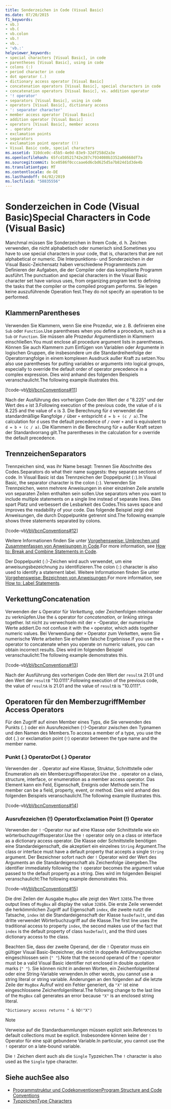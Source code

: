 ```yaml
---
title: Sonderzeichen in Code (Visual Basic)
ms.date: 07/20/2015
f1_keywords:
- vb.)
- vb.(
- vb.colon
- vb.!
- vb..
- 'vb.:'
helpviewer_keywords:
- special characters [Visual Basic], in code
- parentheses [Visual Basic], using in code
- colons (:)
- period character in code
- dot operator (.)
- dictionary access operator [Visual Basic]
- concatenation operators [Visual Basic], special characters in code
- concatenation operators [Visual Basic], vs. addition operator
- '! operator'
- separators [Visual Basic], using in code
- operators [Visual Basic], dictionary access
- ': separator character'
- member access operator [Visual Basic]
- addition operator [Visual Basic]
- operators [Visual Basic], member access
- . operator
- exclamation points
- separators
- exclamation point operator (!)
- Visual Basic code, special characters
ms.assetid: 310dce0c-45b5-4e0d-83e9-32df258d2a3e
ms.openlocfilehash: 65fcd10521742e287c7934080b3352a06668df7a
ms.sourcegitcommit: bce0586f0cccaae6d6cbd625d5a7b824d1d3de4b
ms.translationtype: MT
ms.contentlocale: de-DE
ms.lasthandoff: 04/02/2019
ms.locfileid: "58835556"
---
```

# <a name="special-characters-in-code-visual-basic"></a><span data-ttu-id="df7fe-102">Sonderzeichen in Code (Visual Basic)</span><span class="sxs-lookup"><span data-stu-id="df7fe-102">Special Characters in Code (Visual Basic)</span></span>
<span data-ttu-id="df7fe-103">Manchmal müssen Sie Sonderzeichen in Ihrem Code, d. h. Zeichen verwenden, die nicht alphabetisch oder numerisch sind.</span><span class="sxs-lookup"><span data-stu-id="df7fe-103">Sometimes you have to use special characters in your code, that is, characters that are not alphabetical or numeric.</span></span> <span data-ttu-id="df7fe-104">Die Interpunktions- und Sonderzeichen in der Visual Basic-Zeichensatz haben verschiedene Programmtexts zum Definieren der Aufgaben, die der Compiler oder das kompilierte Programm ausführt.</span><span class="sxs-lookup"><span data-stu-id="df7fe-104">The punctuation and special characters in the Visual Basic character set have various uses, from organizing program text to defining the tasks that the compiler or the compiled program performs.</span></span> <span data-ttu-id="df7fe-105">Sie legen keine auszuführende Operation fest.</span><span class="sxs-lookup"><span data-stu-id="df7fe-105">They do not specify an operation to be performed.</span></span>  
  
## <a name="parentheses"></a><span data-ttu-id="df7fe-106">Klammern</span><span class="sxs-lookup"><span data-stu-id="df7fe-106">Parentheses</span></span>  
 <span data-ttu-id="df7fe-107">Verwenden Sie Klammern, wenn Sie eine Prozedur, wie z. B. definieren eine `Sub` oder `Function`.</span><span class="sxs-lookup"><span data-stu-id="df7fe-107">Use parentheses when you define a procedure, such as a `Sub` or `Function`.</span></span> <span data-ttu-id="df7fe-108">Sie müssen alle Prozedur Argumentlisten in Klammern einschließen.</span><span class="sxs-lookup"><span data-stu-id="df7fe-108">You must enclose all procedure argument lists in parentheses.</span></span> <span data-ttu-id="df7fe-109">Können Sie auch Klammern zum Einfügen von Variablen oder Argumente in logischen Gruppen, die insbesondere um die Standardreihenfolge der Operatorrangfolge in einem komplexen Ausdruck außer Kraft zu setzen.</span><span class="sxs-lookup"><span data-stu-id="df7fe-109">You also use parentheses for putting variables or arguments into logical groups, especially to override the default order of operator precedence in a complex expression.</span></span> <span data-ttu-id="df7fe-110">Dies wird anhand des folgenden Beispiels veranschaulicht.</span><span class="sxs-lookup"><span data-stu-id="df7fe-110">The following example illustrates this.</span></span>  
  
 [!code-vb[VbVbcnConventions#11](~/samples/snippets/visualbasic/VS_Snippets_VBCSharp/VbVbcnConventions/VB/Class1.vb#11)]  
  
 <span data-ttu-id="df7fe-111">Nach der Ausführung des vorherigen Code den Wert der `d` "8.225" und der Wert des `e` ist 3.</span><span class="sxs-lookup"><span data-stu-id="df7fe-111">Following execution of the previous code, the value of `d` is 8.225 and the value of `e` is 3.</span></span> <span data-ttu-id="df7fe-112">Die Berechnung für `d` verwendet die standardmäßige Rangfolge `/` über `+` entspricht `d = b + (c / a)`.</span><span class="sxs-lookup"><span data-stu-id="df7fe-112">The calculation for `d` uses the default precedence of `/` over `+` and is equivalent to `d = b + (c / a)`.</span></span> <span data-ttu-id="df7fe-113">Die Klammern in die Berechnung für `e` außer Kraft setzen der Standardvorrang gilt.</span><span class="sxs-lookup"><span data-stu-id="df7fe-113">The parentheses in the calculation for `e` override the default precedence.</span></span>  
  
## <a name="separators"></a><span data-ttu-id="df7fe-114">Trennzeichen</span><span class="sxs-lookup"><span data-stu-id="df7fe-114">Separators</span></span>  
 <span data-ttu-id="df7fe-115">Trennzeichen sind, was ihr Name besagt: Trennen Sie Abschnitte des Codes.</span><span class="sxs-lookup"><span data-stu-id="df7fe-115">Separators do what their name suggests: they separate sections of code.</span></span> <span data-ttu-id="df7fe-116">In Visual Basic ist das Trennzeichen der Doppelpunkt (`:`).</span><span class="sxs-lookup"><span data-stu-id="df7fe-116">In Visual Basic, the separator character is the colon (`:`).</span></span> <span data-ttu-id="df7fe-117">Verwenden Sie Trennzeichen, wenn mehrere Anweisungen in einer einzelnen Zeile anstelle von separaten Zeilen enthalten sein sollen.</span><span class="sxs-lookup"><span data-stu-id="df7fe-117">Use separators when you want to include multiple statements on a single line instead of separate lines.</span></span> <span data-ttu-id="df7fe-118">Dies spart Platz und verbessert die Lesbarkeit des Codes.</span><span class="sxs-lookup"><span data-stu-id="df7fe-118">This saves space and improves the readability of your code.</span></span> <span data-ttu-id="df7fe-119">Das folgende Beispiel zeigt drei Anweisungen, die durch Doppelpunkte getrennt sind.</span><span class="sxs-lookup"><span data-stu-id="df7fe-119">The following example shows three statements separated by colons.</span></span>  
  
 [!code-vb[VbVbcnConventions#12](~/samples/snippets/visualbasic/VS_Snippets_VBCSharp/VbVbcnConventions/VB/Class1.vb#12)]  
  
 <span data-ttu-id="df7fe-120">Weitere Informationen finden Sie unter [Vorgehensweise: Umbrechen und Zusammenfassen von Anweisungen in Code](../../../visual-basic/programming-guide/program-structure/how-to-break-and-combine-statements-in-code.md).</span><span class="sxs-lookup"><span data-stu-id="df7fe-120">For more information, see [How to: Break and Combine Statements in Code](../../../visual-basic/programming-guide/program-structure/how-to-break-and-combine-statements-in-code.md).</span></span>  
  
 <span data-ttu-id="df7fe-121">Der Doppelpunkt (`:`)-Zeichen wird auch verwendet, um eine anweisungsbezeichnung zu identifizieren.</span><span class="sxs-lookup"><span data-stu-id="df7fe-121">The colon (`:`) character is also used to identify a statement label.</span></span> <span data-ttu-id="df7fe-122">Weitere Informationen finden Sie unter [Vorgehensweise: Bezeichnen von Anweisungen](../../../visual-basic/programming-guide/program-structure/how-to-label-statements.md).</span><span class="sxs-lookup"><span data-stu-id="df7fe-122">For more information, see [How to: Label Statements](../../../visual-basic/programming-guide/program-structure/how-to-label-statements.md).</span></span>  
  
## <a name="concatenation"></a><span data-ttu-id="df7fe-123">Verkettung</span><span class="sxs-lookup"><span data-stu-id="df7fe-123">Concatenation</span></span>  
 <span data-ttu-id="df7fe-124">Verwenden der `&` Operator für *Verkettung*, oder Zeichenfolgen miteinander zu verknüpfen.</span><span class="sxs-lookup"><span data-stu-id="df7fe-124">Use the `&` operator for *concatenation*, or linking strings together.</span></span> <span data-ttu-id="df7fe-125">Ist nicht zu verwechseln mit der `+` -Operator, der numerische Werte addiert.</span><span class="sxs-lookup"><span data-stu-id="df7fe-125">Do not confuse it with the `+` operator, which adds together numeric values.</span></span> <span data-ttu-id="df7fe-126">Bei Verwendung der `+` Operator zum Verketten, wenn Sie numerische Werte arbeiten Sie erhalten falsche Ergebnisse.</span><span class="sxs-lookup"><span data-stu-id="df7fe-126">If you use the `+` operator to concatenate when you operate on numeric values, you can obtain incorrect results.</span></span> <span data-ttu-id="df7fe-127">Dies wird im folgenden Beispiel veranschaulicht:</span><span class="sxs-lookup"><span data-stu-id="df7fe-127">The following example demonstrates this.</span></span>  
  
 [!code-vb[VbVbcnConventions#13](~/samples/snippets/visualbasic/VS_Snippets_VBCSharp/VbVbcnConventions/VB/Class1.vb#13)]  
  
 <span data-ttu-id="df7fe-128">Nach der Ausführung des vorherigen Code den Wert der `resultA` 21.01 und den Wert der `resultB` "10.0111".</span><span class="sxs-lookup"><span data-stu-id="df7fe-128">Following execution of the previous code, the value of `resultA` is 21.01 and the value of `resultB` is "10.0111".</span></span>  
  
## <a name="member-access-operators"></a><span data-ttu-id="df7fe-129">Operatoren für den Memberzugriff</span><span class="sxs-lookup"><span data-stu-id="df7fe-129">Member Access Operators</span></span>  
 <span data-ttu-id="df7fe-130">Für den Zugriff auf einen Member eines Typs, die Sie verwenden des Punkts (`.`) oder ein Ausrufezeichen (`!`)-Operator zwischen den Typnamen und den Namen des Members.</span><span class="sxs-lookup"><span data-stu-id="df7fe-130">To access a member of a type, you use the dot (`.`) or exclamation point (`!`) operator between the type name and the member name.</span></span>  
  
### <a name="dot--operator"></a><span data-ttu-id="df7fe-131">Punkt (.) Operator</span><span class="sxs-lookup"><span data-stu-id="df7fe-131">Dot (.) Operator</span></span>  
 <span data-ttu-id="df7fe-132">Verwenden der `.` Operator auf eine Klasse, Struktur, Schnittstelle oder Enumeration als ein Memberzugriffsoperator.</span><span class="sxs-lookup"><span data-stu-id="df7fe-132">Use the `.` operator on a class, structure, interface, or enumeration as a member access operator.</span></span> <span data-ttu-id="df7fe-133">Das Element kann ein Feld, Eigenschaft, Ereignis oder Methode sein.</span><span class="sxs-lookup"><span data-stu-id="df7fe-133">The member can be a field, property, event, or method.</span></span> <span data-ttu-id="df7fe-134">Dies wird anhand des folgenden Beispiels veranschaulicht.</span><span class="sxs-lookup"><span data-stu-id="df7fe-134">The following example illustrates this.</span></span>  
  
 [!code-vb[VbVbcnConventions#14](~/samples/snippets/visualbasic/VS_Snippets_VBCSharp/VbVbcnConventions/VB/Class1.vb#14)]  
  
### <a name="exclamation-point--operator"></a><span data-ttu-id="df7fe-135">Ausrufezeichen (!) Operator</span><span class="sxs-lookup"><span data-stu-id="df7fe-135">Exclamation Point (!) Operator</span></span>  
 <span data-ttu-id="df7fe-136">Verwenden der `!` -Operator nur auf eine Klasse oder Schnittstelle wie ein wörterbuchzugriffsoperator.</span><span class="sxs-lookup"><span data-stu-id="df7fe-136">Use the `!` operator only on a class or interface as a dictionary access operator.</span></span> <span data-ttu-id="df7fe-137">Die Klasse oder Schnittstelle benötigen eine Standardeigenschaft, die akzeptiert ein einzelnes `String` Argument.</span><span class="sxs-lookup"><span data-stu-id="df7fe-137">The class or interface must have a default property that accepts a single `String` argument.</span></span> <span data-ttu-id="df7fe-138">Der Bezeichner sofort nach der `!` Operator wird der Wert des Arguments an die Standardeigenschaft als Zeichenfolge übergeben.</span><span class="sxs-lookup"><span data-stu-id="df7fe-138">The identifier immediately following the `!` operator becomes the argument value passed to the default property as a string.</span></span> <span data-ttu-id="df7fe-139">Dies wird im folgenden Beispiel veranschaulicht:</span><span class="sxs-lookup"><span data-stu-id="df7fe-139">The following example demonstrates this.</span></span>  
  
 [!code-vb[VbVbcnConventions#15](~/samples/snippets/visualbasic/VS_Snippets_VBCSharp/VbVbcnConventions/VB/Class1.vb#15)]  
  
 <span data-ttu-id="df7fe-140">Die drei Zeilen der Ausgabe `MsgBox` alle zeigt den Wert `32856`.</span><span class="sxs-lookup"><span data-stu-id="df7fe-140">The three output lines of `MsgBox` all display the value `32856`.</span></span> <span data-ttu-id="df7fe-141">Die erste Zeile verwendet die herkömmlichen Zugriff auf Eigenschaft `index`, die zweite nutzt die Tatsache, `index` ist die Standardeigenschaft der Klasse `hasDefault`, und das dritte verwendet Wörterbuchzugriff auf die Klasse.</span><span class="sxs-lookup"><span data-stu-id="df7fe-141">The first line uses the traditional access to property `index`, the second makes use of the fact that `index` is the default property of class `hasDefault`, and the third uses dictionary access to the class.</span></span>  
  
 <span data-ttu-id="df7fe-142">Beachten Sie, dass der zweite Operand, der die `!` Operator muss ein gültiger Visual Basic-Bezeichner, die nicht in doppelte Anführungszeichen eingeschlossen sein (`" "`).</span><span class="sxs-lookup"><span data-stu-id="df7fe-142">Note that the second operand of the `!` operator must be a valid Visual Basic identifier not enclosed in double quotation marks (`" "`).</span></span> <span data-ttu-id="df7fe-143">Sie können nicht in anderen Worten, ein Zeichenfolgenliteral oder eine String-Variable verwenden.</span><span class="sxs-lookup"><span data-stu-id="df7fe-143">In other words, you cannot use a string literal or string variable.</span></span> <span data-ttu-id="df7fe-144">Änderungen an den folgenden auf die letzte Zeile der `MsgBox` Aufruf wird ein Fehler generiert, da `"X"` ist eine eingeschlossene Zeichenfolgenliteral.</span><span class="sxs-lookup"><span data-stu-id="df7fe-144">The following change to the last line of the `MsgBox` call generates an error because `"X"` is an enclosed string literal.</span></span>  
  
 `"Dictionary access returns " & hD!"X")`  
  
> [!NOTE]
>  <span data-ttu-id="df7fe-145">Verweise auf die Standardsammlungen müssen explizit sein.</span><span class="sxs-lookup"><span data-stu-id="df7fe-145">References to default collections must be explicit.</span></span> <span data-ttu-id="df7fe-146">Insbesondere können keine der `!` Operator für eine spät gebundene Variable.</span><span class="sxs-lookup"><span data-stu-id="df7fe-146">In particular, you cannot use the `!` operator on a late-bound variable.</span></span>  
  
 <span data-ttu-id="df7fe-147">Die `!` Zeichen dient auch als die `Single` Typzeichen.</span><span class="sxs-lookup"><span data-stu-id="df7fe-147">The `!` character is also used as the `Single` type character.</span></span>  
  
## <a name="see-also"></a><span data-ttu-id="df7fe-148">Siehe auch</span><span class="sxs-lookup"><span data-stu-id="df7fe-148">See also</span></span>

- [<span data-ttu-id="df7fe-149">Programmstruktur und Codekonventionen</span><span class="sxs-lookup"><span data-stu-id="df7fe-149">Program Structure and Code Conventions</span></span>](../../../visual-basic/programming-guide/program-structure/program-structure-and-code-conventions.md)
- [<span data-ttu-id="df7fe-150">Typzeichen</span><span class="sxs-lookup"><span data-stu-id="df7fe-150">Type Characters</span></span>](../../../visual-basic/programming-guide/language-features/data-types/type-characters.md)
